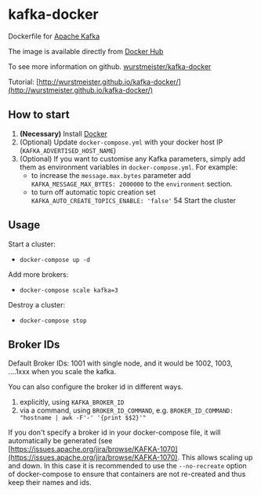 kafka-docker
============

Dockerfile for [Apache Kafka](http://kafka.apache.org/)

The image is available directly from [Docker Hub](https://hub.docker.com/r/wurstmeister/kafka/)

To see more information on github. [wurstmeister/kafka-docker](https://github.com/wurstmeister/kafka-docker)

Tutorial: [http://wurstmeister.github.io/kafka-docker/](http://wurstmeister.github.io/kafka-docker/)

## How to start 
1.	**(Necessary)** Install [Docker](https://www.docker.io/gettingstarted/#h_installation)
2.	(Optional) Update `docker-compose.yml` with your docker host IP (`KAFKA_ADVERTISED_HOST_NAME`\)
3.	(Optional) If you want to customise any Kafka parameters, simply add them as environment variables in `docker-compose.yml`. For example:
	-	to increase the `message.max.bytes` parameter add `KAFKA_MESSAGE_MAX_BYTES: 2000000` to the `environment` section.
	-	to turn off automatic topic creation set `KAFKA_AUTO_CREATE_TOPICS_ENABLE: 'false'`
54	Start the cluster

## Usage

Start a cluster:

- ```docker-compose up -d ```

Add more brokers:

- ```docker-compose scale kafka=3```

Destroy a cluster:

- ```docker-compose stop```

## Broker IDs

Default Broker IDs: 1001 with single node, and it would be 1002, 1003, ....1xxx when you scale the kafka.

You can also configure the broker id in different ways.

1. explicitly, using ```KAFKA_BROKER_ID```
2. via a command, using ```BROKER_ID_COMMAND```, e.g. ```BROKER_ID_COMMAND: "hostname | awk -F'-' '{print $$2}'"```

If you don't specify a broker id in your docker-compose file, it will automatically be generated (see [https://issues.apache.org/jira/browse/KAFKA-1070](https://issues.apache.org/jira/browse/KAFKA-1070). This allows scaling up and down. In this case it is recommended to use the ```--no-recreate``` option of docker-compose to ensure that containers are not re-created and thus keep their names and ids.